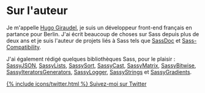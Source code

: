 
# Sur l'auteur

Je m'appelle [Hugo Giraudel](http://hugogiraudel.com), je suis un développeur front-end français en partance pour Berlin. J'ai écrit beaucoup de choses sur Sass depuis plus de deux ans et je suis l'auteur de projets liés à Sass tels que [SassDoc](http://sassdoc.com) et [Sass-Compatibility](http://sass-compatibility.github.io).

J'ai également rédigé quelques bibliothèques Sass, pour le plaisir&nbsp;: [SassyJSON](https://github.com/HugoGiraudel/SassyJSON), [SassyLists](http://sassylists.com), [SassySort](https://github.com/HugoGiraudel/SassySort), [SassyCast](https://github.com/HugoGiraudel/SassyCast), [SassyMatrix](https://github.com/HugoGiraudel/SassyMatrix), [SassyBitwise](https://github.com/HugoGiraudel/SassyBitwise), [SassyIteratorsGenerators](https://github.com/HugoGiraudel/SassyIteratorsGenerators), [SassyLogger](https://github.com/HugoGiraudel/SassyLogger), [SassyStrings](https://github.com/HugoGiraudel/SassyStrings) et [SassyGradients](https://github.com/HugoGiraudel/SassyGradients).

<div class="button-wrapper">
  <a href="https://twitter.com/{{ site.twitter_username }}" target="_blank" class="button">
    {% include icons/twitter.html %}
    Suivez-moi sur Twitter
  </a>
</div>
